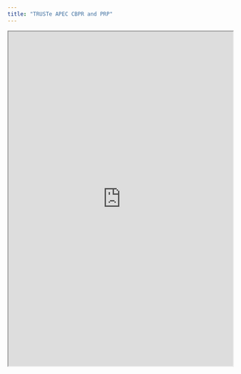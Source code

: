 ```yaml
---
title: "TRUSTe APEC CBPR and PRP"
---
```



<iframe height="750" width="100%" src="https://ewelton.github.io/ktest/wiki.html#TRUSTe%20APEC%20CBPR%20and%20PRP"></iframe>
